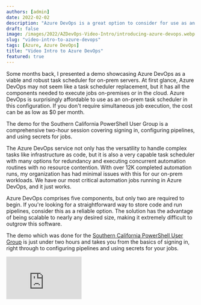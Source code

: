 ```yaml
---
authors: [admin]
date: 2022-02-02
description: "Azure DevOps is a great option to consider for use as an on-prem task scheduler for your Windows Servers."
draft: false
image: /images/2022/AZDevOps-Video-Intro/introducing-azure-devops.webp
slug: "video-intro-to-azure-devops"
tags: [Azure, Azure DevOps]
title: "Video Intro to Azure DevOps"
featured: true
---
```



Some months back, I presented a demo showcasing Azure DevOps as a viable and robust task scheduler for on-prem servers. At first glance, Azure DevOps may not seem like a task scheduler replacement, but it has all the components needed to execute jobs on-premises or in the cloud. Azure DevOps is surprisingly affordable to use as an on-prem task scheduler in this configuration. If you don't require simultaneous job execution, the cost can be as low as $0 per month.

The demo for the Southern California PowerShell User Group is a comprehensive two-hour session covering signing in, configuring pipelines, and using secrets for jobs.

The Azure DevOps service not only has the versatility to handle complex tasks like infrastructure as code, but it is also a very capable task scheduler with many options for redundancy and executing concurrent automation routines with no resource contention. With over 12K completed automation runs, my organization has had minimal issues with this for our on-prem workloads. We have our most critical automation jobs running in Azure DevOps, and it just works.

Azure DevOps comprises five components, but only two are required to begin. If you're looking for a straightforward way to store code and run pipelines, consider this as a reliable option. The solution has the advantage of being scalable to nearly any desired size, making it extremely difficult to outgrow this software.

The demo which was done for the [Southern California PowerShell User Group](https://www.meetup.com/SoCal-PowerShell-User-Group/) is just under two hours and takes you from the basics of signing in, right through to configuring pipelines and using secrets for your jobs.

<iframe width="200" height="113" src="https://www.youtube.com/embed/yjcRl-DKfic?feature=oembed" frameborder="0" allow="accelerometer; autoplay; clipboard-write; encrypted-media; gyroscope; picture-in-picture" allowfullscreen></iframe>
